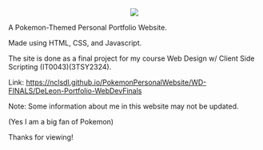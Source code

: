 <div align="center">
	<img src="https://media1.tenor.com/m/ZA9uBeCYNlsAAAAC/pokeball-shimmer.gif">
</div>

A Pokemon-Themed Personal Portfolio Website.

Made using HTML, CSS, and Javascript.

The site is done as a final project for my course Web Design w/ Client Side Scripting (IT0043)(3TSY2324).

Link: https://nclsdl.github.io/PokemonPersonalWebsite/WD-FINALS/DeLeon-Portfolio-WebDevFinals

Note: Some information about me in this website may not be updated.

(Yes I am a big fan of Pokemon)

Thanks for viewing!
